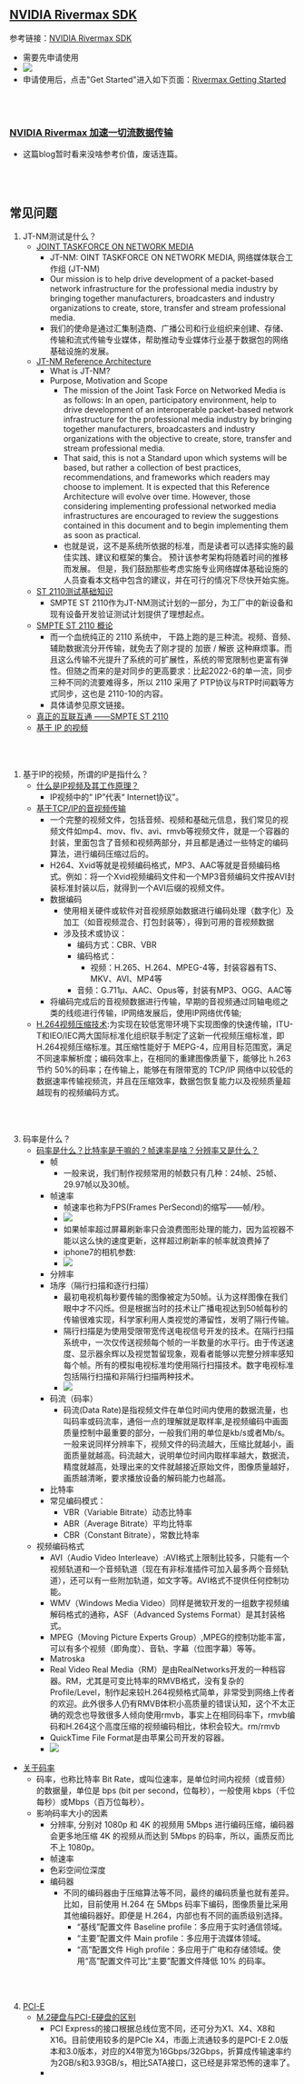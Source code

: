 ## [NVIDIA Rivermax SDK](https://developer.nvidia.com/networking/rivermax)

参考链接：[NVIDIA Rivermax SDK](https://developer.nvidia.com/networking/rivermax)
* 需要先申请使用
* ![](./images/rivermax_get_started.JPG)
* 申请使用后，点击"Get Started"进入如下页面：[Rivermax Getting Started](https://developer.nvidia.com/networking/rivermax-getting-started)


<br><br>

### [NVIDIA Rivermax 加速一切流数据传输](https://developer.nvidia.com/zh-cn/blog/streaming-everything-with-rivermax/)
* 这篇blog暂时看来没啥参考价值，废话连篇。


<br><br>

## 常见问题

1. JT-NM测试是什么？
   * [JOINT TASKFORCE ON NETWORK MEDIA](https://www.jt-nm.org/)
     * JT-NM: OINT TASKFORCE ON NETWORK MEDIA, 网络媒体联合工作组 (JT-NM)
     * Our mission is to help drive development of a packet-based network infrastructure for the professional media industry by bringing together manufacturers, broadcasters and industry organizations to create, store, transfer and stream professional media.
     * 我们的使命是通过汇集制造商、广播公司和行业组织来创建、存储、传输和流式传输专业媒体，帮助推动专业媒体行业基于数据包的网络基础设施的发展。
   * [JT-NM Reference Architecture](https://static.jt-nm.org/RA-1.0/JT-NMReferenceArchitecturev1.0%20150904%20FINAL.pdf)
     * What is JT-NM?
     * Purpose, Motivation and Scope
       * The mission of the Joint Task Force on Networked Media is as follows: In an open, participatory environment, help to drive development of an interoperable packet-based network infrastructure for the professional media industry by bringing together manufacturers, broadcasters and industry organizations with the objective to create, store, transfer and stream professional media.
       * That said, this is not a Standard upon which systems will be based, but rather a collection of best practices, recommendations, and frameworks which readers may choose to implement. It is expected that this Reference Architecture will evolve over time. However, those considering implementing professional networked media infrastructures are encouraged to review the suggestions contained in this document and to begin implementing them as soon as practical. 
       * 也就是说，这不是系统所依据的标准，而是读者可以选择实施的最佳实践、建议和框架的集合。 预计该参考架构将随着时间的推移而发展。 但是，我们鼓励那些考虑实施专业网络媒体基础设施的人员查看本文档中包含的建议，并在可行的情况下尽快开始实施。
   * [ST 2110测试基础知识](https://cloud.tencent.com/developer/article/1684226)
     * SMPTE ST 2110作为JT-NM测试计划的一部分，为工厂中的新设备和现有设备开发验证测试计划提供了理想起点。
   * [SMPTE ST 2110 概论](https://blog.csdn.net/Cidd0422/article/details/103331388)
     * 而一个血统纯正的 2110 系统中， 干路上跑的是三种流。视频、音频、辅助数据流分开传输，就免去了刚才提的 加嵌 / 解嵌 这种麻烦事。而且这么传输不光提升了系统的可扩展性，系统的带宽限制也更富有弹性。但随之而来的是对同步的更高要求：比起2022-6的单一流，同步三种不同的流要难得多，所以 2110 采用了 PTP协议与RTP时间戳等方式同步，这也是 2110-10的内容。
     * 具体请参见原文链接。
   * [真正的互联互通 ——SMPTE ST 2110](https://www.imaschina.com/article/54892.html)
   * [基于 IP 的视频](https://www.siemon.com/docs/default-source/china-library-by-tz/whitepaper/%E7%99%BD%E7%9A%AE%E4%B9%A6-%E5%9F%BA%E4%BA%8Eip%E7%9A%84%E8%A7%86%E9%A2%91(2004).pdf?sfvrsn=73458633_2)


<br><br>

1. 基于IP的视频，所谓的IP是指什么？
   * [什么是IP视频及其工作原理？](https://zh-cn.fmuser.net/content/?7456.html)
     * IP视频中的“ IP”代表“ Internet协议”。
   * [基于TCP/IP的音视频传输](https://van23li.github.io/2021/09/22/%E5%9F%BA%E4%BA%8ETCP-IP%E7%9A%84%E9%9F%B3%E8%A7%86%E9%A2%91%E4%BC%A0%E8%BE%93/)
     * 一个完整的视频文件，包括音频、视频和基础元信息，我们常见的视频文件如mp4、mov、flv、avi、rmvb等视频文件，就是一个容器的封装，里面包含了音频和视频两部分，并且都是通过一些特定的编码算法，进行编码压缩过后的。
     * H264、Xvid等就是视频编码格式，MP3、AAC等就是音频编码格式。例如：将一个Xvid视频编码文件和一个MP3音频编码文件按AVI封装标准封装以后，就得到一个AVI后缀的视频文件。
     * 数据编码
       * 使用相关硬件或软件对音视频原始数据进行编码处理（数字化）及加工（如音视频混合、打包封装等），得到可用的音视频数据
       * 涉及技术或协议：
            * 编码方式：CBR、VBR
            * 编码格式：
              * 视频：H.265、H.264、MPEG-4等，封装容器有TS、MKV、AVI、MP4等
            *   音频：G.711μ、AAC、Opus等，封装有MP3、OGG、AAC等
      * 将编码完成后的音视频数据进行传输，早期的音视频通过同轴电缆之类的线缆进行传输，IP网络发展后，使用IP网络优传输;
    * [H.264视频压缩技术](https://van23li.github.io/2021/09/22/%E5%9F%BA%E4%BA%8ETCP-IP%E7%9A%84%E9%9F%B3%E8%A7%86%E9%A2%91%E4%BC%A0%E8%BE%93/#3h264%E8%A7%86%E9%A2%91%E5%8E%8B%E7%BC%A9%E6%8A%80%E6%9C%AF):为实现在较低宽带环境下实现图像的快速传输，ITU-T和IEO/IEC两大国际标准化组织联手制定了这新一代视频压缩标准，即H.264视频压缩标准。其压缩性能好于 MEPG-4，应用目标范围宽，满足不同速率解析度；编码效率上，在相同的重建图像质量下，能够比 h.263 节约 50%的码率；在传输上，能够在有限带宽的 TCP/IP 网络中以较低的数据速率传输视频流，并且在压缩效率，数据包恢复能力以及视频质量超越现有的视频编码方式。


<br><br>

3. 码率是什么？
    * [码率是什么？比特率是干嘛的？帧速率是啥？分辨率又是什么？](https://zhuanlan.zhihu.com/p/75804693)
      * 帧
        * 一般来说，我们制作视频常用的帧数只有几种：24帧、25帧、29.97帧以及30帧。
      * 帧速率
        * 帧速率也称为FPS(Frames PerSecond)的缩写——帧/秒。
        * ![](./images/data_rate_fps_diff.jpg)
        * 如果帧率超过屏幕刷新率只会浪费图形处理的能力，因为监视器不能以这么快的速度更新，这样超过刷新率的帧率就浪费掉了
        * iphone7的相机参数:
        * ![](./images/data_rate_iphone7_cam_param.jpg)
      * 分辨率
      * 场序（隔行扫描和逐行扫描）
        * 最初电视机每秒要传输的图像被定为50帧。认为这样图像在我们眼中才不闪烁。但是根据当时的技术让广播电视达到50帧每秒的传输很难实现，科学家利用人类视觉的滞留性，发明了隔行传输。
        * 隔行扫描是为使用受限带宽传送电视信号开发的技术。在隔行扫描系统中，一次仅传送视频每个帧的一半数量的水平行。由于传送速度、显示器余辉以及视觉暂留现象，观看者能够以完整分辨率感知每个帧。所有的模拟电视标准均使用隔行扫描技术。数字电视标准包括隔行扫描和非隔行扫描两种技术。
        * ![](./images/data_rate_scan.jpg)
      * 码流（码率）
        * 码流(Data Rate)是指视频文件在单位时间内使用的数据流量，也叫码率或码流率，通俗一点的理解就是取样率,是视频编码中画面质量控制中最重要的部分，一般我们用的单位是kb/s或者Mb/s。一般来说同样分辨率下，视频文件的码流越大，压缩比就越小，画面质量就越高。码流越大，说明单位时间内取样率越大，数据流，精度就越高，处理出来的文件就越接近原始文件，图像质量越好，画质越清晰，要求播放设备的解码能力也越高。
      * 比特率
      * 常见编码模式：
        * VBR（Variable Bitrate）动态比特率
        * ABR（Average Bitrate）平均比特率
        * CBR（Constant Bitrate），常数比特率
    * 视频编码格式
      * AVI（Audio Video Interleave）:AVI格式上限制比较多，只能有一个视频轨道和一个音频轨道（现在有非标准插件可加入最多两个音频轨道），还可以有一些附加轨道，如文字等。AVI格式不提供任何控制功能。
      * WMV（Windows Media Video）同样是微软开发的一组数字视频编解码格式的通称，ASF（Advanced Systems Format）是其封装格式。
      * MPEG（Moving Picture Experts Group）,MPEG的控制功能丰富，可以有多个视频（即角度）、音轨、字幕（位图字幕）等等。
      * Matroska
      * Real Video Real Media（RM）是由RealNetworks开发的一种档容器。RM，尤其是可变比特率的RMVB格式，没有复杂的Profile/Level，制作起来较H.264视频格式简单，非常受到网络上传者的欢迎。此外很多人仍有RMVB体积小高质量的错误认知，这个不太正确的观念也导致很多人倾向使用rmvb，事实上在相同码率下，rmvb编码和H.264这个高度压缩的视频编码相比，体积会较大。rm/rmvb
      * QuickTime File Format是由苹果公司开发的容器。
      * ![](./images/data_rate_encoding_format.jpg)
  * [关于码率](https://blog.csdn.net/qq_41176800/article/details/110848678)
    * 码率，也称比特率 Bit Rate，或叫位速率，是单位时间内视频（或音频）的数据量，单位是 bps (bit per second，位每秒），一般使用 kbps（千位每秒）或Mbps（百万位每秒）。
    * 影响码率大小的因素
      * 分辨率, 分别对 1080p 和 4K 的视频用 5Mbps 进行编码压缩，编码器会更多地压缩 4K 的视频从而达到 5Mbps 的码率，所以，画质反而比不上 1080p。
      * 帧速率
      * 色彩空间位深度
      * 编码器
        * 不同的编码器由于压缩算法等不同，最终的编码质量也就有差异。比如，目前使用 H.264 在 5Mbps 码率下编码，图像质量比采用其他编码器好。即便是 H.264，内部也有不同的画质级别选择。
          * “基线”配置文件 Baseline profile：多应用于实时通信领域。
          * “主要”配置文件 Main profile：多应用于流媒体领域。
          * “高”配置文件 High profile：多应用于广电和存储领域。使用“高”配置文件可比“主要”配置文件降低 10% 的码率。


<br><br>

4. [PCI-E]()
   * [M.2硬盘与PCI-E硬盘的区别](https://www.crucial.cn/articles/about-ssd/m2-vs-pcie)
     * PCI Express的接口根据总线位宽不同，还可分为X1、X4、X8和X16。目前使用较多的是PCIe X4，市面上流通较多的是PCI-E 2.0版本和3.0版本，对应的X4带宽为16Gbps/32Gbps，折算成传输速率约为2GB/s和3.93GB/s，相比SATA接口，这已经是非常恐怖的速率了。
     * 

